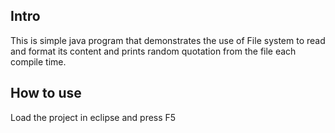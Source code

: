 ## Intro
This is simple java program that demonstrates the use of File system to read and format its content and prints random quotation from the file each compile time.

## How to use
Load the project in eclipse and press F5

